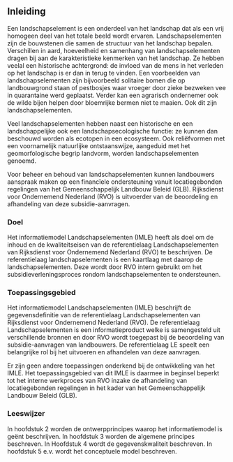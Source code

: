 Inleiding
---------

Een landschapselement is een onderdeel van het landschap dat als een vrij
homogeen deel van het totale beeld wordt ervaren. Landschapselementen zijn de
bouwstenen die samen de structuur van het landschap bepalen. Verschillen in
aard, hoeveelheid en samenhang van landschapselementen dragen bij aan de
karakteristieke kenmerken van het landschap. Ze hebben veelal een historische
achtergrond: de invloed van de mens in het verleden op het landschap is er dan
in terug te vinden. Een voorbeelden van landschapselementen zijn bijvoorbeeld 
solitaire bomen die op landbouwgrond staan of pestbosjes waar vroeger door zieke 
bezweken vee in quarantaine werd geplaatst. Verder kan een agrarisch ondernemer 
ook de wilde bijen helpen door bloemrijke bermen niet te maaien. Ook dit zijn landschapselementen.

Veel landschapselementen hebben naast een historische en een landschappelijke
ook een landschapsecologische functie: ze kunnen dan beschouwd worden als
ecotopen in een ecosysteem. Ook reliëfvormen met een voornamelijk natuurlijke
ontstaanswijze, aangeduid met het geomorfologische begrip landvorm, worden
landschapselementen genoemd.

Voor beheer en behoud van landschapselementen kunnen landbouwers aanspraak maken
op een financïele ondersteuning vanuit locatiegebonden regelingen van het
Gemeenschappelijk Landbouw Beleid (GLB). Rijksdienst voor Ondernemend Nederland
(RVO) is uitvoerder van de beoordeling en afhandeling van deze
subsidie-aanvragen.

### Doel

Het informatiemodel Landschapselementen (IMLE) heeft als doel om de inhoud en de
kwaliteitseisen van de referentielaag Landschapselementen van Rijksdienst voor
Ondernemend Nederland (RVO) te beschrijven. De referentielaag landschapselementen is een kaartlaag met daarop de landschapselementen. Deze wordt door RVO intern gebruikt om het subsidieverleningsproces rondom landschapselementen te ondersteunen.

### Toepassingsgebied

Het informatiemodel Landschapselementen (IMLE) beschrijft de gegevensdefinitie
van de referentielaag Landschapselementen van Rijksdienst voor Ondernemend
Nederland (RVO). De referentielaag Landschapselementen is een informatieproduct
welke is samengesteld uit verschillende bronnen en door RVO wordt toegepast bij
de beoordeling van subsidie-aanvragen van landbouwers. De referentielaag LE
speelt een belangrijke rol bij het uitvoeren en afhandelen van deze aanvragen.

Er zijn geen andere toepassingen onderkend bij de ontwikkeling van het IMLE. Het
toepassingsgebied van dit IMLE is daarmee in beginsel beperkt tot het interne
werkproces van RVO inzake de afhandeling van locatiegebonden regelingen in het
kader van het Gemeenschappelijk Landbouw Beleid (GLB). 

### Leeswijzer

In hoofdstuk 2 worden de ontwerpprincipes waarop het informatiemodel is geënt
beschrijven. In hoofdstuk 3 worden de algemene principes beschreven. In
Hoofdstuk 4 wordt de gegevenskwaliteit beschreven. In hoofdstuk 5 e.v. wordt het
conceptuele model beschreven.
